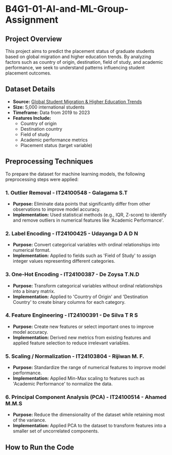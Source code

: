 # B4G1-01-AI-and-ML-Group-Assignment

## Project Overview

This project aims to predict the placement status of graduate students based on global migration and higher education trends. By analyzing factors such as country of origin, destination, field of study, and academic performance, we seek to understand patterns influencing student placement outcomes.

## Dataset Details

- **Source:** [Global Student Migration & Higher Education Trends](https://www.kaggle.com/datasets/atharvasoundankar/global-student-migration-and-higher-education-trends)
- **Size:** 5,000 international students
- **Timeframe:** Data from 2019 to 2023
- **Features Include:**
  - Country of origin
  - Destination country
  - Field of study
  - Academic performance metrics
  - Placement status (target variable)

## Preprocessing Techniques

To prepare the dataset for machine learning models, the following preprocessing steps were applied:

### 1. Outlier Removal - IT24100548 - Galagama S.T 
- **Purpose:** Eliminate data points that significantly differ from other observations to improve model accuracy.
- **Implementation:** Used statistical methods (e.g., IQR, Z-score) to identify and remove outliers in numerical features like 'Academic Performance'.

### 2. Label Encoding - IT24100425 - Udayanga D A D N 
- **Purpose:** Convert categorical variables with ordinal relationships into numerical format.
- **Implementation:** Applied to fields such as 'Field of Study' to assign integer values representing different categories.

### 3. One-Hot Encoding - IT24100387 - De Zoysa T.N.D 
- **Purpose:** Transform categorical variables without ordinal relationships into a binary matrix.
- **Implementation:** Applied to 'Country of Origin' and 'Destination Country' to create binary columns for each category.

### 4. Feature Engineering - IT24100391 - De Silva T R S 
- **Purpose:** Create new features or select important ones to improve model accuracy.
- **Implementation:** Derived new metrics from existing features and applied feature selection to reduce irrelevant variables.

### 5. Scaling / Normalization - IT24103804 - Rijiwan M. F.
- **Purpose:** Standardize the range of numerical features to improve model performance.
- **Implementation:** Applied Min-Max scaling to features such as 'Academic Performance' to normalize the data.

### 6. Principal Component Analysis (PCA) - IT24100514 - Ahamed M.M.S 
- **Purpose:** Reduce the dimensionality of the dataset while retaining most of the variance.
- **Implementation:** Applied PCA to the dataset to transform features into a smaller set of uncorrelated components.

##  How to Run the Code

